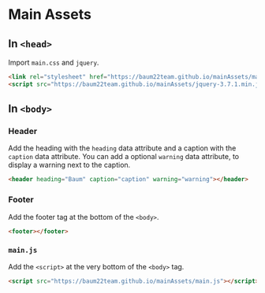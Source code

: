 # Main Assets
## In `<head>`
Import `main.css` and `jquery`.
```html
<link rel="stylesheet" href="https://baum22team.github.io/mainAssets/main.css">
<script src="https://baum22team.github.io/mainAssets/jquery-3.7.1.min.js" type="text/javascript"></script>
```
## In `<body>`
### Header
Add the heading with the `heading` data attribute and a caption with the `caption` data attribute. You can add a optional `warning` data attribute, to display a warning next to the caption.
```html
<header heading="Baum" caption="caption" warning="warning"></header>
```
### Footer
Add the footer tag at the bottom of the `<body>`.
```html
<footer></footer>
```
### `main.js`
Add the `<script>` at the very bottom of the `<body>` tag. 
```html
<script src="https://baum22team.github.io/mainAssets/main.js"></script>
```